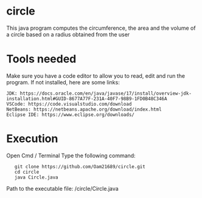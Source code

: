 # circle

This java program computes the circumference, the area and the volume of a circle based on a radius obtained from the user

# Tools needed

Make sure you have a code editor to allow you to read, edit and run the program.
If not installed, here are some links:

    JDK: https://docs.oracle.com/en/java/javase/17/install/overview-jdk-installation.html#GUID-8677A77F-231A-40F7-98B9-1FD0B48C346A
    VSCode: https://code.visualstudio.com/download
    NetBeans: https://netbeans.apache.org/download/index.html
    Eclipse IDE: https://www.eclipse.org/downloads/

# Execution

Open Cmd / Terminal
Type the following command:

  
       git clone https://github.com/Oam21689/circle.git
       cd circle
       java Circle.java

Path to the executable file: /circle/Circle.java

